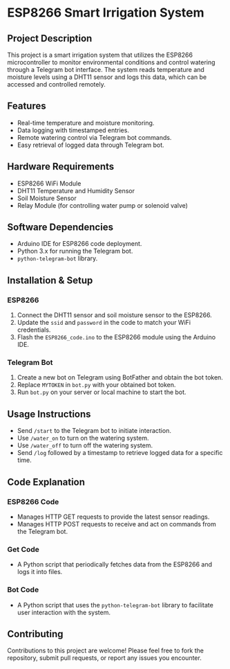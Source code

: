 # ESP8266 Smart Irrigation System

## Project Description
This project is a smart irrigation system that utilizes the ESP8266 microcontroller to monitor environmental conditions and control watering through a Telegram bot interface. The system reads temperature and moisture levels using a DHT11 sensor and logs this data, which can be accessed and controlled remotely.

## Features
- Real-time temperature and moisture monitoring.
- Data logging with timestamped entries.
- Remote watering control via Telegram bot commands.
- Easy retrieval of logged data through Telegram bot.

## Hardware Requirements
- ESP8266 WiFi Module
- DHT11 Temperature and Humidity Sensor
- Soil Moisture Sensor
- Relay Module (for controlling water pump or solenoid valve)

## Software Dependencies
- Arduino IDE for ESP8266 code deployment.
- Python 3.x for running the Telegram bot.
- `python-telegram-bot` library.

## Installation & Setup
### ESP8266
1. Connect the DHT11 sensor and soil moisture sensor to the ESP8266.
2. Update the `ssid` and `password` in the code to match your WiFi credentials.
3. Flash the `ESP8266_code.ino` to the ESP8266 module using the Arduino IDE.

### Telegram Bot
1. Create a new bot on Telegram using BotFather and obtain the bot token.
2. Replace `MYTOKEN` in `bot.py` with your obtained bot token.
3. Run `bot.py` on your server or local machine to start the bot.

## Usage Instructions
- Send `/start` to the Telegram bot to initiate interaction.
- Use `/water_on` to turn on the watering system.
- Use `/water_off` to turn off the watering system.
- Send `/log` followed by a timestamp to retrieve logged data for a specific time.

## Code Explanation
### ESP8266 Code
- Manages HTTP GET requests to provide the latest sensor readings.
- Manages HTTP POST requests to receive and act on commands from the Telegram bot.

### Get Code
- A Python script that periodically fetches data from the ESP8266 and logs it into files.

### Bot Code
- A Python script that uses the `python-telegram-bot` library to facilitate user interaction with the system.

## Contributing
Contributions to this project are welcome! Please feel free to fork the repository, submit pull requests, or report any issues you encounter.

